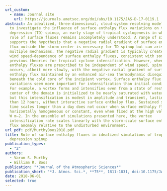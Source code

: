 ```yaml
---
url_custom:
  - name: Journal site
    url: https://journals.ametsoc.org/doi/abs/10.1175/JAS-D-17-0119.1
abstract: An idealized, three-dimensional, cloud-system resolving model is used
  to investigate the influence of surface enthalpy flux variations on tropical
  depression (TD) spinup, an early stage of tropical cyclogenesis in which the
  role of surface fluxes remains incompletely understood. A range of simulations
  supports the hypothesis that a negative radial gradient of surface enthalpy
  flux outside the storm center is necessary for TD spinup but can arise from
  multiple mechanisms. The negative radial gradient is typically created by the
  wind speed-dependence of surface enthalpy fluxes, consistent with some
  previous theories for tropical cyclone intensification. However, when surface
  enthalpy fluxes are prescribed to be independent of wind speed, spinup still
  occurs, albeit more slowly, with the negative radial gradient of surface
  enthalpy flux maintained by an enhanced air-sea thermodynamic disequilibrium
  beneath the cold core of the incipient vortex. Surface enthalpy flux
  variations seem more important for intensification than initial conditions.
  For example, a vortex forms and intensifies even from a state of rest when the
  center of the domain is initialized to be nearly saturated with water vapor,
  but this intensification is modest in amplitude and transient, lasting less
  than 12 hours, without interactive surface enthalpy flux. Sustained spinup on
  time scales longer than a day does not occur when surface enthalpy fluxes are
  horizontally homogeneous or constant, even when fixed at the high value of 200
  W m−2. In the ensemble of simulations presented here, the vortex
  intensification rate scales linearly with the storm-scale surface enthalpy
  flux anomaly relative to the undisturbed environment.
url_pdf: pdf/MurthyBoos2018.pdf
title: Role of surface enthalpy fluxes in idealized simulations of tropical
  depression spinup
publication_types:
  - "2"
authors:
  - Varun S. Murthy
  - William R. Boos
publication: "*Journal of the Atmospheric Sciences*"
publication_short: "*J. Atmos. Sci.*, **75**, 1811-1831, doi:10.1175/JAS-D-17-0119.1"
date: 2018-06-01
selected: true
---
```

